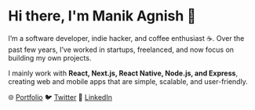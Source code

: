 # Hi there, I'm Manik Agnish 👋  

I’m a software developer, indie hacker, and coffee enthusiast ☕. Over the past few years, I’ve worked in startups, freelanced, and now focus on building my own projects.  

I mainly work with **React, Next.js, React Native, Node.js, and Express**, creating web and mobile apps that are simple, scalable, and user-friendly.  

🌐 [Portfolio](https://manikagnish.com)  🐦 [Twitter](https://x.com/agnishmanik_dev)  💼 [LinkedIn](https://linkedin.com/in/manikagnish)  
